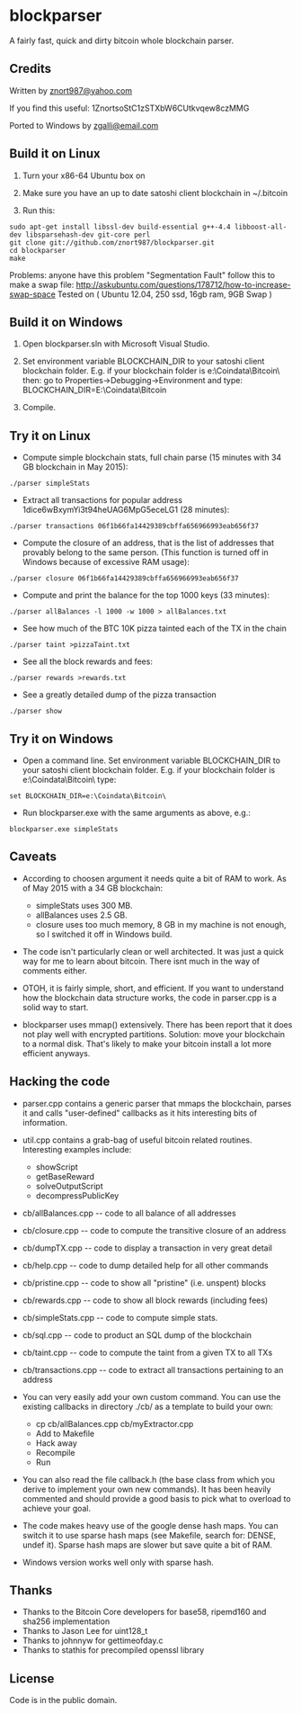 blockparser
===========
A fairly fast, quick and dirty bitcoin whole blockchain parser.

Credits
-------
Written by znort987@yahoo.com

If you find this useful: 1ZnortsoStC1zSTXbW6CUtkvqew8czMMG

Ported to Windows by zgalli@email.com

Build it on Linux
-----------------

1.  Turn your x86-64 Ubuntu box on

2.  Make sure you have an up to date satoshi client blockchain in ~/.bitcoin

3.  Run this:
```
sudo apt-get install libssl-dev build-essential g++-4.4 libboost-all-dev libsparsehash-dev git-core perl
git clone git://github.com/znort987/blockparser.git
cd blockparser
make
```

Problems: 
anyone have this problem "Segmentation Fault" follow this to make a swap file:
http://askubuntu.com/questions/178712/how-to-increase-swap-space
Tested on ( Ubuntu 12.04, 250 ssd, 16gb ram, 9GB Swap )

Build it on Windows
-------------------
1.  Open blockparser.sln with Microsoft Visual Studio.

2.  Set environment variable BLOCKCHAIN_DIR to your satoshi client blockchain folder.
    E.g. if your blockchain folder is e:\Coindata\Bitcoin\ then:
    go to Properties->Debugging->Environment and type: BLOCKCHAIN_DIR=E:\Coindata\Bitcoin

3.  Compile.

Try it on Linux
---------------
* Compute simple blockchain stats, full chain parse (15 minutes with 34 GB blockchain in May 2015):
```
./parser simpleStats
```

* Extract all transactions for popular address 1dice6wBxymYi3t94heUAG6MpG5eceLG1 (28 minutes):
```
./parser transactions 06f1b66fa14429389cbffa656966993eab656f37
```

* Compute the closure of an address, that is the list of addresses that provably belong to the same person.
  (This function is turned off in Windows because of excessive RAM usage):
```
./parser closure 06f1b66fa14429389cbffa656966993eab656f37
```

* Compute and print the balance for the top 1000 keys (33 minutes):
```
./parser allBalances -l 1000 -w 1000 > allBalances.txt
```

* See how much of the BTC 10K pizza tainted each of the TX in the chain
```
./parser taint >pizzaTaint.txt
```

* See all the block rewards and fees:
```
./parser rewards >rewards.txt
```

* See a greatly detailed dump of the pizza transaction
```
./parser show
```

Try it on Windows
-----------------
* Open a command line. Set environment variable BLOCKCHAIN_DIR to your satoshi client blockchain folder.
  E.g. if your blockchain folder is e:\Coindata\Bitcoin\ type:
```
set BLOCKCHAIN_DIR=e:\Coindata\Bitcoin\
```
* Run blockparser.exe with the same arguments as above, e.g.:
```
blockparser.exe simpleStats
```

Caveats
-------
* According to choosen argument it needs quite a bit of RAM to work. As of May 2015 with a 34 GB blockchain:
  * simpleStats uses 300 MB.
  * allBalances uses 2.5 GB.
  * closure uses too much memory, 8 GB in my machine is not enough, so I switched it off in Windows build.

* The code isn't particularly clean or well architected. It was just a quick way for me to learn
  about bitcoin. There isnt much in the way of comments either.

* OTOH, it is fairly simple, short, and efficient. If you want to understand how the blockchain
  data structure works, the code in parser.cpp is a solid way to start.

* blockparser uses mmap() extensively. There has been report that it does not play well with
  encrypted partitions. Solution: move your blockchain to a normal disk. That's likely to make
  your bitcoin install a lot more efficient anyways.

Hacking the code
----------------
* parser.cpp contains a generic parser that mmaps the blockchain, parses it and calls
  "user-defined" callbacks as it hits interesting bits of information.

* util.cpp contains a grab-bag of useful bitcoin related routines. Interesting examples include:
  * showScript
  * getBaseReward
  * solveOutputScript
  * decompressPublicKey

* cb/allBalances.cpp -- code to all balance of all addresses
* cb/closure.cpp -- code to compute the transitive closure of an address
* cb/dumpTX.cpp -- code to display a transaction in very great detail
* cb/help.cpp -- code to dump detailed help for all other commands
* cb/pristine.cpp -- code to show all "pristine" (i.e. unspent) blocks
* cb/rewards.cpp -- code to show all block rewards (including fees)
* cb/simpleStats.cpp -- code to compute simple stats.
* cb/sql.cpp -- code to product an SQL dump of the blockchain
* cb/taint.cpp -- code to compute the taint from a given TX to all TXs
* cb/transactions.cpp -- code to extract all transactions pertaining to an address

* You can very easily add your own custom command. You can use the existing callbacks in
  directory ./cb/ as a template to build your own:
  * cp cb/allBalances.cpp cb/myExtractor.cpp
  * Add to Makefile
  * Hack away
  * Recompile
  * Run

* You can also read the file callback.h (the base class from which you derive to implement your
  own new commands). It has been heavily commented and should provide a good basis to pick what
  to overload to achieve your goal.

* The code makes heavy use of the google dense hash maps. You can switch it to use sparse hash
  maps (see Makefile, search for: DENSE, undef it). Sparse hash maps are slower but save quite a
  bit of RAM.

* Windows version works well only with sparse hash.

Thanks
------
* Thanks to the Bitcoin Core developers for base58, ripemd160 and sha256 implementation
* Thanks to Jason Lee for uint128_t
* Thanks to johnnyw for gettimeofday.c
* Thanks to stathis for precompiled openssl library

License
-------
Code is in the public domain.

